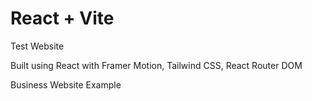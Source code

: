 # React + Vite


Test Website

Built using React
with 
Framer Motion,
Tailwind CSS,
React Router DOM

Business Website Example
